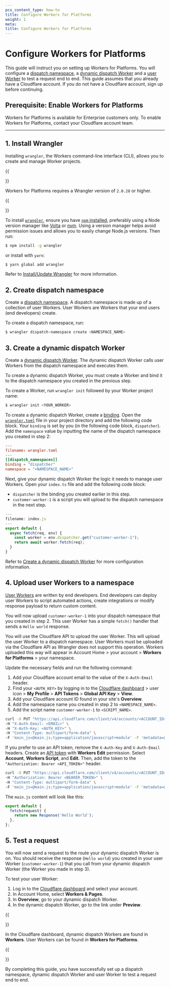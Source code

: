 ```yaml
---
pcx_content_type: how-to
title: Configure Workers for Platforms
weight: 1
meta:
title: Configure Workers for Platforms
---
```


# Configure Workers for Platforms

This guide will instruct you on setting up Workers for Platforms. You will configure a [dispatch namespace](/cloudflare-for-platforms/workers-for-platforms/learning/how-workers-for-platforms-works/#dispatch-namespace), a [dynamic dispatch Worker](/cloudflare-for-platforms/workers-for-platforms/learning/how-workers-for-platforms-works/#dynamic-dispatch-worker) and a [user Worker](/cloudflare-for-platforms/workers-for-platforms/learning/how-workers-for-platforms-works/#user-workers) to test a request end to end. This guide assumes that you already have a Cloudflare account. If you do not have a Cloudflare account, sign up before continuing.

## Prerequisite: Enable Workers for Platforms

Workers for Platforms is available for Enterprise customers only. To enable Workers for Platforms, contact your Cloudflare account team.

---

## 1. Install Wrangler

Installing `wrangler`, the Workers command-line interface (CLI), allows you to create and manage Worker projects.

{{<Aside type="note">}}

Workers for Platforms requires a Wrangler version of `2.0.28` or higher.

{{</Aside>}}

To install [`wrangler`](https://github.com/cloudflare/workers-sdk/tree/main/packages/wrangler), ensure you have [`npm` installed](https://docs.npmjs.com/getting-started), preferably using a Node version manager like [Volta](https://volta.sh/) or [nvm](https://github.com/nvm-sh/nvm). Using a version manager helps avoid permission issues and allows you to easily change Node.js versions. Then run:

```sh
$ npm install -g wrangler
```

or install with `yarn`:

```sh
$ yarn global add wrangler
```

Refer to [Install/Update Wrangler](/workers/wrangler/install-and-update/) for more information.

## 2. Create dispatch namespace 

Create a [dispatch namespace](/cloudflare-for-platforms/workers-for-platforms/learning/how-workers-for-platforms-works/#dispatch-namespace). A dispatch namespace is made up of a collection of user Workers. User Workers are Workers that your end users (end developers) create.

To create a dispatch namespace, run:

```sh
$ wrangler dispatch-namespace create <NAMESPACE_NAME>
```

## 3. Create a dynamic dispatch Worker

Create a [dynamic dispatch Worker](/cloudflare-for-platforms/workers-for-platforms/learning/how-workers-for-platforms-works/#dynamic-dispatch-worker). The dynamic dispatch Worker calls user Workers from the dispatch namespace and executes them.

To create a dynamic dispatch Worker, you must create a Worker and bind it to the dispatch namespace you created in the previous step.

To create a Worker, run `wrangler init` followed by your Worker project name:

```sh
$ wrangler init <YOUR_WORKER>
```

To create a dynamic dispatch Worker, create a [binding](/workers/platform/bindings/). Open the [`wrangler.toml`](/workers/wrangler/configuration/) file in your project directory and add the following code block. Your `binding` is set by you (in the following code block, `dispatcher`). Add the `namespace` value by inputting the name of the dispatch namespace you created in step 2:

```toml
---
filename: wrangler.toml
---
[[dispatch_namespaces]]
binding = "dispatcher"
namespace = "<NAMESPACE_NAME>"
```

Next, give your dynamic dispatch Worker the logic it needs to manage user Workers. Open your `index.ts` file and add the following code block:

* `dispatcher` is the binding you created earlier in this step.
* `customer-worker-1` is a script you will upload to the dispatch namespace in the next step.

```js
---
filename: index.js
---
export default {
  async fetch(req, env) {
    const worker = env.dispatcher.get("customer-worker-1");
    return await worker.fetch(req);
  }
}
```

Refer to [Create a dynamic dispatch Worker](/cloudflare-for-platforms/workers-for-platforms/get-started/dynamic-dispatch/) for more configuration information.

## 4. Upload user Workers to a namespace

[User Workers](/cloudflare-for-platforms/workers-for-platforms/learning/how-workers-for-platforms-works/#user-workers) are written by end developers. End developers can deploy user Workers to script automated actions, create integrations or modify response payload to return custom content.

You will now upload `customer-worker-1` into your dispatch namespace that you created in step 2. This user Worker has a simple `fetch()` handler that sends a `Hello world` response.

You will use the Cloudflare API to upload the user Worker. This will upload the user Worker to a dispatch namespace. User Workers must be uploaded via the Cloudflare API as Wrangler does not support this operation. Workers uploaded this way will appear in Account Home > your account > **Workers for Platforms** > your namespace.

Update the necessary fields and run the following command:

1. Add your Cloudflare account email to the value of the `X-Auth-Email` header.
2. Find your `<AUTH_KEY>` by logging in to the [Cloudflare dashboard](https://dash.cloudflare.com) > user icon > **My Profile** > **API Tokens** > **Global API Key** > **View**. 
3. Add your Cloudflare account ID found in your site's **Overview**.
4. Add the namespace name you created in step 2 to `<NAMESPACE_NAME>`.
5. Add the script name `customer-worker-1` to `<SCRIPT_NAME>`.

```bash
curl -X PUT "https://api.cloudflare.com/client/v4/accounts/<ACCOUNT_ID>/workers/dispatch/namespaces/<NAMESPACE_NAME>/scripts/customer-worker-1" \
-H "X-Auth-Email: <EMAIL>" \
-H "X-Auth-Key: <AUTH_KEY>" \
-H "Content-Type: multipart/form-data" \
-F 'main_js=@main.js;type=application/javascript+module' -F 'metadata=@metadata.json;type=application/json'
```

If you prefer to use an API token, remove the `X-Auth-Key` and `X-Auth-Email` headers. Create an [API token](/fundamentals/api/get-started/create-token/) with **Workers Edit** permission. Select **Account**, **Workers Script**, and **Edit**. Then, add the token to the `"Authorization: Bearer <API_TOKEN>"` header. 


```bash
curl -X PUT "https://api.cloudflare.com/client/v4/accounts/<ACCOUNT_ID>/workers/dispatch/namespaces/<NAMESPACE_NAME>/scripts/customer-worker-1" \
-H "Authorization: Bearer <BEARER_TOKEN>" \
-H "Content-Type: multipart/form-data" \
-F 'main_js=@main.js;type=application/javascript+module' -F 'metadata=@metadata.json;type=application/json'
```

The `main.js` content will look like this:

```js
export default {
  fetch(request) {
    return new Response('Hello World');
  },
};
```

## 5. Test a request

You will now send a request to the route your dynamic dispatch Worker is on. You should receive the response (`Hello world`) you created in your user Worker (`customer-worker-1`) that you call from your dynamic dispatch Worker (the Worker you made in step 3).

To test your user Worker:

1. Log in to the [Cloudflare dashboard](https://dash.cloudflare.com) and select your account.
2. In Account Home, select **Workers & Pages**.
3. In **Overview**, go to your dynamic dispatch Worker.
4. In the dynamic dispatch Worker, go to the link under **Preview**.

{{<Aside type="note" header="Dynamic dispatch Workers versus user Workers">}}

In the Cloudflare dashboard, dynamic dispatch Workers are found in **Workers**. User Workers can be found in **Workers for Platforms**.

{{</Aside>}}

By completing this guide, you have successfully set up a dispatch namespace, dynamic dispatch Worker and user Worker to test a request end to end.